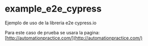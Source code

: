 # example_e2e_cypress
Ejemplo de uso de la libreria e2e cypress.io

Para este caso de prueba se usara la pagina: [http://automationpractice.com/](http://automationpractice.com/)
